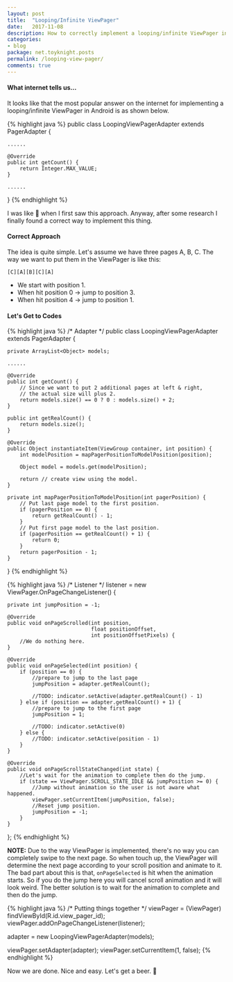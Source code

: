 ```yaml
---
layout: post
title:  "Looping/Infinite ViewPager"
date:   2017-11-08
description: How to correctly implement a looping/infinite ViewPager in Android.
categories:
- blog
package: net.toyknight.posts
permalink: /looping-view-pager/
comments: true
---
```


#### What internet tells us...

It looks like that the most popular answer on the internet for
implementing a looping/infinite ViewPager in Android is as shown below.

{% highlight java %}
public class LoopingViewPagerAdapter extends PagerAdapter {

    ......

    @Override
    public int getCount() {
        return Integer.MAX_VALUE;
    }

    ......

}
{% endhighlight %}

I was like :thinking: when I first saw this approach. Anyway, after some
research I finally found a correct way to implement this thing.

#### Correct Approach

The idea is quite simple. Let's assume we have three pages A, B, C. The way
we want to put them in the ViewPager is like this:

`[C][A][B][C][A]`

* We start with position 1.
* When hit position 0 -> jump to position 3.
* When hit position 4 -> jump to position 1.

#### Let's Get to Codes

{% highlight java %}
/* Adapter */
public class LoopingViewPagerAdapter extends PagerAdapter {

    private ArrayList<Object> models;

    ......

    @Override
    public int getCount() {
        // Since we want to put 2 additional pages at left & right,
        // the actual size will plus 2.
        return models.size() == 0 ? 0 : models.size() + 2;
    }

    public int getRealCount() {
        return models.size();
    }

    @Override
    public Object instantiateItem(ViewGroup container, int position) {
        int modelPosition = mapPagerPositionToModelPosition(position);

        Object model = models.get(modelPosition);

        return // create view using the model.
    }

    private int mapPagerPositionToModelPosition(int pagerPosition) {
        // Put last page model to the first position.
        if (pagerPosition == 0) {
            return getRealCount() - 1;
        }
        // Put first page model to the last position.
        if (pagerPosition == getRealCount() + 1) {
            return 0;
        }
        return pagerPosition - 1;
    }

}
{% endhighlight %}

{% highlight java %}
/* Listener */
listener = new ViewPager.OnPageChangeListener() {

    private int jumpPosition = -1;

    @Override
    public void onPageScrolled(int position,
                               float positionOffset,
                               int positionOffsetPixels) {
        //We do nothing here.
    }

    @Override
    public void onPageSelected(int position) {
        if (position == 0) {
            //prepare to jump to the last page
            jumpPosition = adapter.getRealCount();

            //TODO: indicator.setActive(adapter.getRealCount() - 1)
        } else if (position == adapter.getRealCount() + 1) {
            //prepare to jump to the first page
            jumpPosition = 1;

            //TODO: indicator.setActive(0)
        } else {
            //TODO: indicator.setActive(position - 1)
        }
    }

    @Override
    public void onPageScrollStateChanged(int state) {
        //Let's wait for the animation to complete then do the jump.
        if (state == ViewPager.SCROLL_STATE_IDLE && jumpPosition >= 0) {
            //Jump without animation so the user is not aware what happened.
            viewPager.setCurrentItem(jumpPosition, false);
            //Reset jump position.
            jumpPosition = -1;
        }
    }
};
{% endhighlight %}

**NOTE:** Due to the way ViewPager is implemented, there's no
way you can completely swipe to the next page. So when touch up, the ViewPager
will determine the next page according to your scroll position and animate to it.
The bad part about this is that, `onPageSelected` is hit when the animation
starts. So if you do the jump here you will cancel scroll animation and it will
look weird. The better solution is to wait for the animation to complete and
then do the jump.

{% highlight java %}
/* Putting things together */
viewPager = (ViewPager) findViewById(R.id.view_pager_id);
viewPager.addOnPageChangeListener(listener);

adapter = new LoopingViewPagerAdapter(models);

viewPager.setAdapter(adapter);
viewPager.setCurrentItem(1, false);
{% endhighlight %}

Now we are done. Nice and easy. Let's get a beer. :beer:
